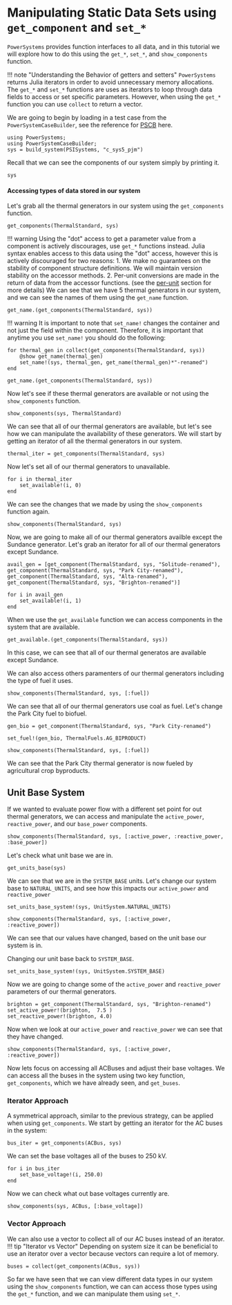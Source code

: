 # Manipulating Static Data Sets using `get_component` and `set_*`

`PowerSystems` provides function interfaces to all data, and in this tutorial we will explore how to do this using the `get_*`, `set_*`, and `show_components` function. 

!!! note "Understanding the Behavior of getters and setters"
    `PowerSystems` returns Julia iterators in order to avoid unnecessary memory allocations. The `get_*` and `set_*` functions are uses as iterators to loop through data fields to access or set specific parameters. However, when using the `get_*` function you can use `collect` to return a vector.


We are going to begin by loading in a test case from the `PowerSystemCaseBuilder`, see the reference for [PSCB](https://nrel-sienna.github.io/PowerSystems.jl/stable/how_to/powersystembuilder/#psb) here. 
```@repl system
using PowerSystems;
using PowerSystemCaseBuilder;
sys = build_system(PSISystems, "c_sys5_pjm")
```

Recall that we can see the components of our system simply by printing it.
```@repl system
sys
```
#### Accessing types of data stored in our system
Let's grab all the thermal generators in our system using the `get_components` function. 
```@repl system
get_components(ThermalStandard, sys) 
```
!!! warning
    Using the "dot" access to get a parameter value from a component is actively discourages, use `get_*` functions instead. Julia syntax enables access to this data using the "dot" access, however this is actively discouraged for two reasons: 
        1. We make no guarantees on the stability of component structure definitions. We will maintain version stability on the accessor methods.
        2. Per-unit conversions are made in the return of data from the accessor functions. (see the [per-unit](https://nrel-sienna.github.io/PowerSystems.jl/stable/explanation/per_unit/#per_unit) section for more details)
We can see that we have 5 thermal generators in our system, and we can see the names of them using the `get_name` function. 
```@repl system 
get_name.(get_components(ThermalStandard, sys))
```
!!! warning 
    It is important to note that `set_name!` changes the container and not just the field within the component. Therefore, it is important that anytime you use `set_name!` you should do the following: 
```@repl system 
for thermal_gen in collect(get_components(ThermalStandard, sys))
    @show get_name(thermal_gen)
    set_name!(sys, thermal_gen, get_name(thermal_gen)*"-renamed")
end
```
```@repl system
get_name.(get_components(ThermalStandard, sys))
```


Now let's see if these thermal generators are available or not using the `show_components` function. 
```@repl system 
show_components(sys, ThermalStandard)
```
We can see that all of our thermal generators are available, but let's see how we can manipulate the availability of these generators. We will start by getting an iterator of all the thermal generators in our system. 
```@repl system 
thermal_iter = get_components(ThermalStandard, sys)
```
Now let's set all of our thermal generators to unavailable. 
```@repl system 
for i in thermal_iter
    set_available!(i, 0)
end
```
We can see the changes that we made by using the `show_components` function again. 
```@repl system 
show_components(ThermalStandard, sys)
```

Now, we are going to make all of our thermal generators availble except the Sundance generator. Let's grab an iterator for all of our thermal generators except Sundance. 
```@repl system 
avail_gen = [get_component(ThermalStandard, sys, "Solitude-renamed"), get_component(ThermalStandard, sys, "Park City-renamed"), get_component(ThermalStandard, sys, "Alta-renamed"), get_component(ThermalStandard, sys, "Brighton-renamed")]
```
```@repl system 
for i in avail_gen 
    set_available!(i, 1)
end
```
When we use the `get_available` function we can access components in the system that are available. 
```@repl system 
get_available.(get_components(ThermalStandard, sys))
```
In this case, we can see that all of our thermal generatos are available except Sundance. 

We can also access others paramenters of our thermal generators including the type of fuel it uses.
```@repl system
show_components(ThermalStandard, sys, [:fuel])
```
We can see that all of our thermal generators use coal as fuel. Let's change the Park City fuel to biofuel. 
```@repl system 
gen_bio = get_component(ThermalStandard, sys, "Park City-renamed")
```
```@repl system
set_fuel!(gen_bio, ThermalFuels.AG_BIPRODUCT)
```
```@repl system 
show_components(ThermalStandard, sys, [:fuel])
```
We can see that the Park City thermal generator is now fueled by agricultural crop byproducts. 

## Unit Base System
If we wanted to evaluate power flow with a different set point for out thermal generators, we can access and manipulate the `active_power`, `reactive_power`, and our `base_power` components.
```@repl system 
show_components(ThermalStandard, sys, [:active_power, :reactive_power, :base_power])
```
Let's check what unit base we are in. 
```@repl system 
get_units_base(sys)
```

We can see that we are in the `SYSTEM_BASE` units. Let's change our system base to `NATURAL_UNITS`, and see how this impacts our `active_power` and `reactive_power`
 
```@repl system 
set_units_base_system!(sys, UnitSystem.NATURAL_UNITS)
```
```@repl system  
show_components(ThermalStandard, sys, [:active_power, :reactive_power])
```
We can see that our values have changed, based on the unit base our system is in. 

Changing our unit base back to `SYSTEM_BASE`. 

```@repl system 
set_units_base_system!(sys, UnitSystem.SYSTEM_BASE)
```
Now we are going to change some of the `active_power` and `reactive_power` parameters of our thermal generators. 

```@repl system 
brighton = get_component(ThermalStandard, sys, "Brighton-renamed")
set_active_power!(brighton,  7.5 )
set_reactive_power!(brighton, 4.0)

```
Now when we look at our `active_power` and `reactive_power` we can see that they have changed. 

```@repl system
show_components(ThermalStandard, sys, [:active_power, :reactive_power])
```

Now lets focus on accessing all ACBuses and adjust their base voltages. We can access all the buses in the system using two key function, `get_components`, which we have already seen, and `get_buses`.

### Iterator Approach
A symmetrical approach, similar to the previous strategy, can be applied when using `get_components`. We start by getting an iterator for the AC buses in the system: 

```@repl system 
bus_iter = get_components(ACBus, sys)
```
We can set the base voltages all of the buses to 250 kV. 
```@repl system 
for i in bus_iter 
    set_base_voltage!(i, 250.0)
end
```
Now we can check what out base voltages currently are. 
```@repl system 
show_components(sys, ACBus, [:base_voltage])
```
### Vector Approach
We can also use a vector to collect all of our AC buses instead of an iterator. 
!!! tip "Iterator vs Vector"
    Depending on system size it can be beneficial to use an iterator over a vector because vectors can require a lot of memory. 
```@repl system
buses = collect(get_components(ACBus, sys))
```



So far we have seen that we can view different data types in our system using the `show_components` function, we can can access those types using the `get_*` function, and we can manipulate them using `set_*`. 

